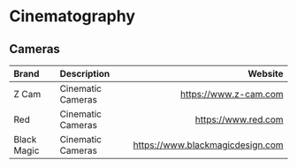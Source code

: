# Cinematography

## Cameras

| Brand       | Description       | Website                          |
| :---------- | :---------------- | -------------------------------: |
| Z Cam       | Cinematic Cameras | https://www.z-cam.com            |
| Red         | Cinematic Cameras | https://www.red.com              |
| Black Magic | Cinematic Cameras | https://www.blackmagicdesign.com |
